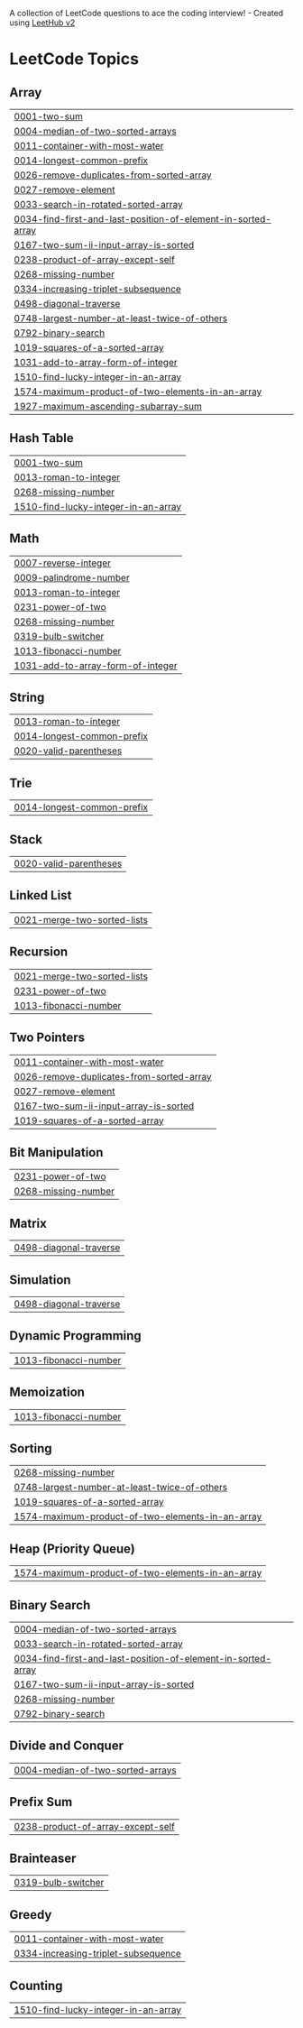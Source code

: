 A collection of LeetCode questions to ace the coding interview! - Created using [LeetHub v2](https://github.com/arunbhardwaj/LeetHub-2.0)
<!---LeetCode Topics Start-->
# LeetCode Topics
## Array
|  |
| ------- |
| [0001-two-sum](https://github.com/darpannemade/LeetCode/tree/master/0001-two-sum) |
| [0004-median-of-two-sorted-arrays](https://github.com/darpannemade/LeetCode/tree/master/0004-median-of-two-sorted-arrays) |
| [0011-container-with-most-water](https://github.com/darpannemade/LeetCode/tree/master/0011-container-with-most-water) |
| [0014-longest-common-prefix](https://github.com/darpannemade/LeetCode/tree/master/0014-longest-common-prefix) |
| [0026-remove-duplicates-from-sorted-array](https://github.com/darpannemade/LeetCode/tree/master/0026-remove-duplicates-from-sorted-array) |
| [0027-remove-element](https://github.com/darpannemade/LeetCode/tree/master/0027-remove-element) |
| [0033-search-in-rotated-sorted-array](https://github.com/darpannemade/LeetCode/tree/master/0033-search-in-rotated-sorted-array) |
| [0034-find-first-and-last-position-of-element-in-sorted-array](https://github.com/darpannemade/LeetCode/tree/master/0034-find-first-and-last-position-of-element-in-sorted-array) |
| [0167-two-sum-ii-input-array-is-sorted](https://github.com/darpannemade/LeetCode/tree/master/0167-two-sum-ii-input-array-is-sorted) |
| [0238-product-of-array-except-self](https://github.com/darpannemade/LeetCode/tree/master/0238-product-of-array-except-self) |
| [0268-missing-number](https://github.com/darpannemade/LeetCode/tree/master/0268-missing-number) |
| [0334-increasing-triplet-subsequence](https://github.com/darpannemade/LeetCode/tree/master/0334-increasing-triplet-subsequence) |
| [0498-diagonal-traverse](https://github.com/darpannemade/LeetCode/tree/master/0498-diagonal-traverse) |
| [0748-largest-number-at-least-twice-of-others](https://github.com/darpannemade/LeetCode/tree/master/0748-largest-number-at-least-twice-of-others) |
| [0792-binary-search](https://github.com/darpannemade/LeetCode/tree/master/0792-binary-search) |
| [1019-squares-of-a-sorted-array](https://github.com/darpannemade/LeetCode/tree/master/1019-squares-of-a-sorted-array) |
| [1031-add-to-array-form-of-integer](https://github.com/darpannemade/LeetCode/tree/master/1031-add-to-array-form-of-integer) |
| [1510-find-lucky-integer-in-an-array](https://github.com/darpannemade/LeetCode/tree/master/1510-find-lucky-integer-in-an-array) |
| [1574-maximum-product-of-two-elements-in-an-array](https://github.com/darpannemade/LeetCode/tree/master/1574-maximum-product-of-two-elements-in-an-array) |
| [1927-maximum-ascending-subarray-sum](https://github.com/darpannemade/LeetCode/tree/master/1927-maximum-ascending-subarray-sum) |
## Hash Table
|  |
| ------- |
| [0001-two-sum](https://github.com/darpannemade/LeetCode/tree/master/0001-two-sum) |
| [0013-roman-to-integer](https://github.com/darpannemade/LeetCode/tree/master/0013-roman-to-integer) |
| [0268-missing-number](https://github.com/darpannemade/LeetCode/tree/master/0268-missing-number) |
| [1510-find-lucky-integer-in-an-array](https://github.com/darpannemade/LeetCode/tree/master/1510-find-lucky-integer-in-an-array) |
## Math
|  |
| ------- |
| [0007-reverse-integer](https://github.com/darpannemade/LeetCode/tree/master/0007-reverse-integer) |
| [0009-palindrome-number](https://github.com/darpannemade/LeetCode/tree/master/0009-palindrome-number) |
| [0013-roman-to-integer](https://github.com/darpannemade/LeetCode/tree/master/0013-roman-to-integer) |
| [0231-power-of-two](https://github.com/darpannemade/LeetCode/tree/master/0231-power-of-two) |
| [0268-missing-number](https://github.com/darpannemade/LeetCode/tree/master/0268-missing-number) |
| [0319-bulb-switcher](https://github.com/darpannemade/LeetCode/tree/master/0319-bulb-switcher) |
| [1013-fibonacci-number](https://github.com/darpannemade/LeetCode/tree/master/1013-fibonacci-number) |
| [1031-add-to-array-form-of-integer](https://github.com/darpannemade/LeetCode/tree/master/1031-add-to-array-form-of-integer) |
## String
|  |
| ------- |
| [0013-roman-to-integer](https://github.com/darpannemade/LeetCode/tree/master/0013-roman-to-integer) |
| [0014-longest-common-prefix](https://github.com/darpannemade/LeetCode/tree/master/0014-longest-common-prefix) |
| [0020-valid-parentheses](https://github.com/darpannemade/LeetCode/tree/master/0020-valid-parentheses) |
## Trie
|  |
| ------- |
| [0014-longest-common-prefix](https://github.com/darpannemade/LeetCode/tree/master/0014-longest-common-prefix) |
## Stack
|  |
| ------- |
| [0020-valid-parentheses](https://github.com/darpannemade/LeetCode/tree/master/0020-valid-parentheses) |
## Linked List
|  |
| ------- |
| [0021-merge-two-sorted-lists](https://github.com/darpannemade/LeetCode/tree/master/0021-merge-two-sorted-lists) |
## Recursion
|  |
| ------- |
| [0021-merge-two-sorted-lists](https://github.com/darpannemade/LeetCode/tree/master/0021-merge-two-sorted-lists) |
| [0231-power-of-two](https://github.com/darpannemade/LeetCode/tree/master/0231-power-of-two) |
| [1013-fibonacci-number](https://github.com/darpannemade/LeetCode/tree/master/1013-fibonacci-number) |
## Two Pointers
|  |
| ------- |
| [0011-container-with-most-water](https://github.com/darpannemade/LeetCode/tree/master/0011-container-with-most-water) |
| [0026-remove-duplicates-from-sorted-array](https://github.com/darpannemade/LeetCode/tree/master/0026-remove-duplicates-from-sorted-array) |
| [0027-remove-element](https://github.com/darpannemade/LeetCode/tree/master/0027-remove-element) |
| [0167-two-sum-ii-input-array-is-sorted](https://github.com/darpannemade/LeetCode/tree/master/0167-two-sum-ii-input-array-is-sorted) |
| [1019-squares-of-a-sorted-array](https://github.com/darpannemade/LeetCode/tree/master/1019-squares-of-a-sorted-array) |
## Bit Manipulation
|  |
| ------- |
| [0231-power-of-two](https://github.com/darpannemade/LeetCode/tree/master/0231-power-of-two) |
| [0268-missing-number](https://github.com/darpannemade/LeetCode/tree/master/0268-missing-number) |
## Matrix
|  |
| ------- |
| [0498-diagonal-traverse](https://github.com/darpannemade/LeetCode/tree/master/0498-diagonal-traverse) |
## Simulation
|  |
| ------- |
| [0498-diagonal-traverse](https://github.com/darpannemade/LeetCode/tree/master/0498-diagonal-traverse) |
## Dynamic Programming
|  |
| ------- |
| [1013-fibonacci-number](https://github.com/darpannemade/LeetCode/tree/master/1013-fibonacci-number) |
## Memoization
|  |
| ------- |
| [1013-fibonacci-number](https://github.com/darpannemade/LeetCode/tree/master/1013-fibonacci-number) |
## Sorting
|  |
| ------- |
| [0268-missing-number](https://github.com/darpannemade/LeetCode/tree/master/0268-missing-number) |
| [0748-largest-number-at-least-twice-of-others](https://github.com/darpannemade/LeetCode/tree/master/0748-largest-number-at-least-twice-of-others) |
| [1019-squares-of-a-sorted-array](https://github.com/darpannemade/LeetCode/tree/master/1019-squares-of-a-sorted-array) |
| [1574-maximum-product-of-two-elements-in-an-array](https://github.com/darpannemade/LeetCode/tree/master/1574-maximum-product-of-two-elements-in-an-array) |
## Heap (Priority Queue)
|  |
| ------- |
| [1574-maximum-product-of-two-elements-in-an-array](https://github.com/darpannemade/LeetCode/tree/master/1574-maximum-product-of-two-elements-in-an-array) |
## Binary Search
|  |
| ------- |
| [0004-median-of-two-sorted-arrays](https://github.com/darpannemade/LeetCode/tree/master/0004-median-of-two-sorted-arrays) |
| [0033-search-in-rotated-sorted-array](https://github.com/darpannemade/LeetCode/tree/master/0033-search-in-rotated-sorted-array) |
| [0034-find-first-and-last-position-of-element-in-sorted-array](https://github.com/darpannemade/LeetCode/tree/master/0034-find-first-and-last-position-of-element-in-sorted-array) |
| [0167-two-sum-ii-input-array-is-sorted](https://github.com/darpannemade/LeetCode/tree/master/0167-two-sum-ii-input-array-is-sorted) |
| [0268-missing-number](https://github.com/darpannemade/LeetCode/tree/master/0268-missing-number) |
| [0792-binary-search](https://github.com/darpannemade/LeetCode/tree/master/0792-binary-search) |
## Divide and Conquer
|  |
| ------- |
| [0004-median-of-two-sorted-arrays](https://github.com/darpannemade/LeetCode/tree/master/0004-median-of-two-sorted-arrays) |
## Prefix Sum
|  |
| ------- |
| [0238-product-of-array-except-self](https://github.com/darpannemade/LeetCode/tree/master/0238-product-of-array-except-self) |
## Brainteaser
|  |
| ------- |
| [0319-bulb-switcher](https://github.com/darpannemade/LeetCode/tree/master/0319-bulb-switcher) |
## Greedy
|  |
| ------- |
| [0011-container-with-most-water](https://github.com/darpannemade/LeetCode/tree/master/0011-container-with-most-water) |
| [0334-increasing-triplet-subsequence](https://github.com/darpannemade/LeetCode/tree/master/0334-increasing-triplet-subsequence) |
## Counting
|  |
| ------- |
| [1510-find-lucky-integer-in-an-array](https://github.com/darpannemade/LeetCode/tree/master/1510-find-lucky-integer-in-an-array) |
<!---LeetCode Topics End-->